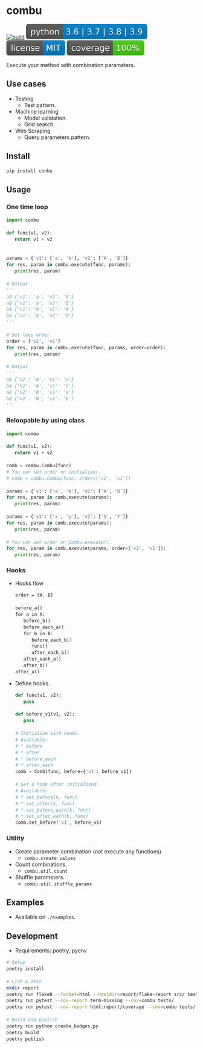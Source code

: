 # combu

[![build](https://circleci.com/gh/takelushi/combu.svg?style=svg)](https://circleci.com/gh/takelushi/combu) ![python](doc/badge/python.svg) [![license](doc/badge/license.svg)](https://opensource.org/licenses/MIT) ![coverage](doc/badge/coverage.svg)

Execute your method with combination parameters.

## Use cases

* Testing
   * Test pattern.
* Machine learning
   * Model validation.
   * Grid search.
* Web Scraping
   * Query parameters pattern.

## Install

```sh
pip install conbu
```

## Usage

### One time loop

```python
import combu

def func(v1, v2):
   return v1 + v2


params = {'v1': ['a', 'b'], 'v2': ['A', 'B']}
for res, param in combu.execute(func, params):
   print(res, param)

# Output
'''
aA {'v1': 'a', 'v2': 'A'}
aB {'v1': 'a', 'v2': 'B'}
bA {'v1': 'b', 'v2': 'A'}
bB {'v1': 'b', 'v2': 'B'}
'''

# Set loop order
order = ['v2', 'v1']
for res, param in combu.execute(func, params, order=order):
   print(res, param)

# Output
'''
aA {'v2': 'A', 'v1': 'a'}
bA {'v2': 'A', 'v1': 'b'}
aB {'v2': 'B', 'v1': 'a'}
bB {'v2': 'B', 'v1': 'b'}
'''
```

### Reloopable by using class

```python
import combu

def func(v1, v2):
   return v1 + v2

comb = combu.Combu(func)
# You can set order on initializer.
# comb = combu.Combu(func, order=['v2', 'v1'])

params = {'v1': ['a', 'b'], 'v2': ['A', 'B']}
for res, param in comb.execute(params):
   print(res, param)

params = {'v1': ['x', 'y'], 'v2': ['X', 'Y']}
for res, param in comb.execute(params):
   print(res, param)

# You can set order on Combu.execute().
for res, param in comb.execute(params, order=['v2', 'v1']):
   print(res, param)
```

### Hooks

* Hooks flow

   ```txt
   order = [A, B]

   before_a()
   for a in A:
      before_b()
      before_each_a()
      for b in B:
         before_each_b()
         func()
         after_each_b()
      after_each_a()
      after_b()
   after_a()
   ```

* Define hooks.

   ```python
   def func(v1, v2):
      pass

   def before_v1(v1, v2):
      pass

   # Initialize with hooks.
   # Available:
   # * before
   # * after
   # * before_each
   # * after_each
   comb = Comb(func, before={'v1': before_v1})

   # Set a hook after initialized.
   # Available:
   # * set_before(k, func)
   # * set_after(k, func)
   # * set_before_each(k, func)
   # * set_after_each(k, func)
   comb.set_before('v1', before_v1)
   ```

### Utility

* Create parameter combination (not execute any functions).
   * `combu.create_values`
* Count combinations.
   * `combu.util.count`
* Shuffle parameters.
   * `combu.util.shuffle_params`

## Examples

* Available on `./examples`.

## Development

* Requirements: poetry, pyenv

```sh
# Setup
poetry install

# Lint & Test
mkdir report
poetry run flake8 --format=html --htmldir=report/flake-report src/ tests/
poetry run pytest --cov-report term-missing --cov=combu tests/
poetry run pytest --cov-report html:report/coverage --cov=combu tests/

# Build and publish
poetry run python create_badges.py
poetry build
poetry publish
```
